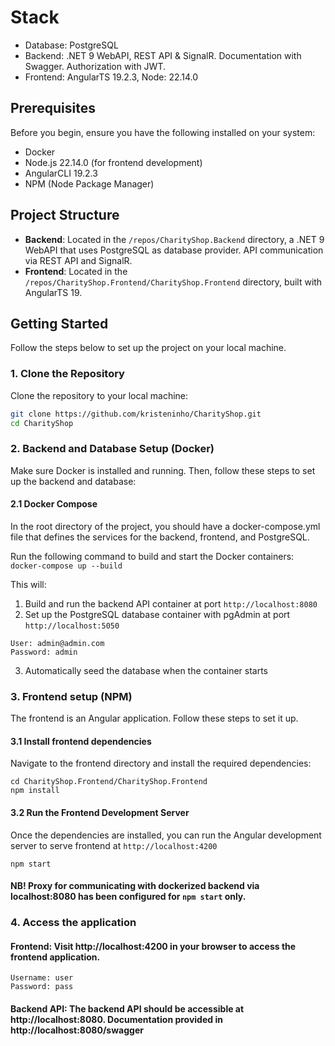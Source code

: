 # Stack
-  Database: PostgreSQL
-  Backend: .NET 9 WebAPI, REST API & SignalR. Documentation with Swagger. Authorization with JWT.
-  Frontend: AngularTS 19.2.3, Node: 22.14.0

## Prerequisites
Before you begin, ensure you have the following installed on your system:

- Docker
- Node.js 22.14.0 (for frontend development)
- AngularCLI 19.2.3
- NPM (Node Package Manager)

## Project Structure

- **Backend**: Located in the `/repos/CharityShop.Backend` directory, a .NET 9 WebAPI that uses PostgreSQL as database provider. API communication via REST API and SignalR.
- **Frontend**: Located in the `/repos/CharityShop.Frontend/CharityShop.Frontend` directory, built with AngularTS 19.

## Getting Started

Follow the steps below to set up the project on your local machine.

### 1. Clone the Repository

Clone the repository to your local machine:

```bash
git clone https://github.com/kristeninho/CharityShop.git
cd CharityShop
```

### 2. Backend and Database Setup (Docker)

Make sure Docker is installed and running. Then, follow these steps to set up the backend and database:
#### 2.1 Docker Compose
In the root directory of the project, you should have a docker-compose.yml file that defines the services for the backend, frontend, and PostgreSQL.

Run the following command to build and start the Docker containers:
```docker-compose up --build```

This will:
1) Build and run the backend API container at port ```http://localhost:8080```
2) Set up the PostgreSQL database container with pgAdmin at port ```http://localhost:5050```
```
User: admin@admin.com
Password: admin
```
3) Automatically seed the database when the container starts

### 3. Frontend setup (NPM)
The frontend is an Angular application. Follow these steps to set it up.

#### 3.1 Install frontend dependencies
Navigate to the frontend directory and install the required dependencies:
```
cd CharityShop.Frontend/CharityShop.Frontend
npm install
```
#### 3.2 Run the Frontend Development Server
Once the dependencies are installed, you can run the Angular development server to serve frontend at ```http://localhost:4200```
```
npm start
```
#### NB! Proxy for communicating with dockerized backend via localhost:8080 has been configured for ```npm start``` only.

### 4. Access the application
#### Frontend: Visit http://localhost:4200 in your browser to access the frontend application.
```
Username: user
Password: pass
```
#### Backend API: The backend API should be accessible at http://localhost:8080. Documentation provided in http://localhost:8080/swagger

